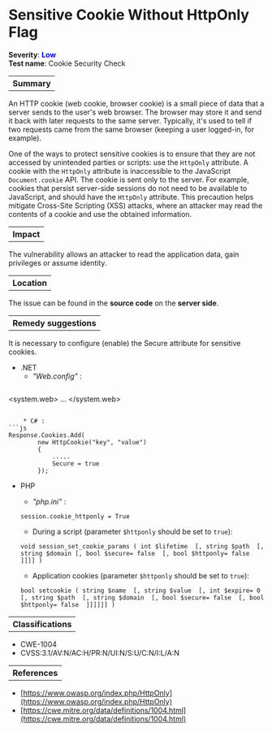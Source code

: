 # Sensitive Cookie Without HttpOnly Flag

<b>Severity</b>: <b><font color="blue">Low</font></b><br>
<b>Test name</b>: Cookie Security Check

<table id="simple-table">
    <tr>
        <th><strong>Summary</strong></th>
    </tr>
</table>

An HTTP cookie (web cookie, browser cookie) is a small piece of data that a server sends to the user's web browser. The browser may store it and send it back with later requests to the same server. Typically, it's used to tell if two requests came from the same browser (keeping a user logged-in, for example).

One of the ways to protect sensitive cookies is to ensure that they are not accessed by unintended parties or scripts: use the `HttpOnly` attribute. A cookie with the `HttpOnly` attribute is inaccessible to the JavaScript `Document.cookie` API. The cookie is sent only to the server. For example, cookies that persist server-side sessions do not need to be available to JavaScript, and should have the `HttpOnly` attribute.  This precaution helps mitigate Cross-Site Scripting (XSS) attacks, where an attacker may read the contents of a cookie and use the obtained information.


<table id="simple-table">
    <tr>
        <th><strong>Impact</strong></th>
    </tr>
</table>

The vulnerability allows an attacker to read the application data, gain privileges or assume identity.


<table id="simple-table">
    <tr>
        <th><strong>Location</strong></th>
    </tr>
</table>

The issue can be found in the **source code** on the **server side**.

<table id="simple-table">
    <tr>
        <th><strong>Remedy suggestions</strong></th>
    </tr>
</table>

It is necessary to configure (enable) the Secure attribute for sensitive cookies.
* .NET
    * _"Web.config"_ :
    ```
<system.web>
        ...
        <httpCookies httpOnlyCookies="true" />
</system.web>
```

    * C# :
```js
Response.Cookies.Add(
        new HttpCookie("key", "value")
        {
            .....
            Secure = true
        });
```
* PHP
    * _"php.ini"_ :
    ```
    session.cookie_httponly = True
    ```

    * During a script (parameter `$httponly` should be set to `true`):

    ```
    void session_set_cookie_params ( int $lifetime  [, string $path  [, string $domain [, bool $secure= false  [, bool $httponly= false  ]]]] )
    ```

    * Application cookies  (parameter `$httponly` should be set to `true`):

    ```
    bool setcookie ( string $name  [, string $value  [, int $expire= 0  [, string $path  [, string $domain  [, bool $secure= false  [, bool $httponly= false  ]]]]]] )
    ```

<table id="simple-table">
    <tr>
        <th><strong>Classifications</strong></th>
    </tr>
</table>

* CWE-1004
* CVSS:3.1/AV:N/AC:H/PR:N/UI:N/S:U/C:N/I:L/A:N

<table id="simple-table">
    <tr>
        <th><strong>References</strong></th>
    </tr>
</table>

* [https://www.owasp.org/index.php/HttpOnly](https://www.owasp.org/index.php/HttpOnly)
* [https://cwe.mitre.org/data/definitions/1004.html](https://cwe.mitre.org/data/definitions/1004.html)